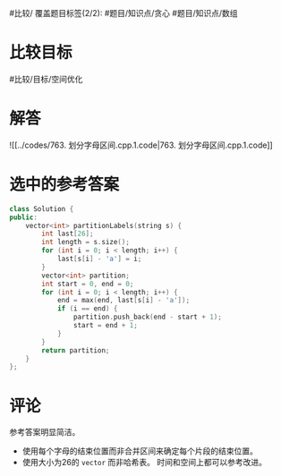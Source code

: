 #比较/
覆盖题目标签(2/2): #题目/知识点/贪心 #题目/知识点/数组

# 比较目标

#比较/目标/空间优化 

# 解答

![[../codes/763. 划分字母区间.cpp.1.code|763. 划分字母区间.cpp.1.code]]

# 选中的参考答案

```C++
class Solution {
public:
    vector<int> partitionLabels(string s) {
        int last[26];
        int length = s.size();
        for (int i = 0; i < length; i++) {
            last[s[i] - 'a'] = i;
        }
        vector<int> partition;
        int start = 0, end = 0;
        for (int i = 0; i < length; i++) {
            end = max(end, last[s[i] - 'a']);
            if (i == end) {
                partition.push_back(end - start + 1);
                start = end + 1;
            }
        }
        return partition;
    }
};
```

# 评论

参考答案明显简洁。
- 使用每个字母的结束位置而非合并区间来确定每个片段的结束位置。
- 使用大小为26的 `vector` 而非哈希表。
时间和空间上都可以参考改进。